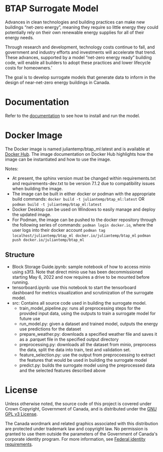 # BTAP Surrogate Model
Advances in clean technologies and building practices can make new buildings “net-zero energy”, meaning they require so little energy they could potentially rely on their own renewable energy supplies for all of their energy needs.

Through research and development, technology costs continue to fall, and government and industry efforts and investments will accelerate that trend. These advances, supported by a model “net-zero energy ready” building code, will enable all builders to adopt these practices and lower lifecycle costs for homeowners.’

The goal is to develop surrogate models that generate data to inform in the design of near-net-zero energy buildings in Canada.

# Documentation

Refer to the [documentation](docs/) to see how to install and run the model.

# Docker Image

The Docker image is named juliantemp/btap_ml:latest and is available at [Docker Hub](https://hub.docker.com/r/juliantemp/btap_ml). The image documentation on Docker Hub highlights how the image can be instantiated and how to use the image.

Notes:
- At present, the sphinx version must be changed within requirements.txt and requirements-dev.txt to be version 7.1.2 due to compatibility issues when building the image.
- The image can be built in either docker or podman with the appropriate build commands:
  `docker build -t juliantemp/btap_ml:latest`
  OR `podman build -t juliantemp/btap_ml:latest`
- Docker Desktop can be used on Windows to easily manage and deploy the updated image.
- For Podman, the image can be pushed to the docker repository through the following series of commands:
  `podman login docker.io`, where the user logs into their docker account
  `podman tag localhost/juliantemp/btap_ml docker.io/juliantemp/btap_ml`
  `podman push docker.io/juliantemp/btap_ml`

## Structure
- Block Storage Guide.ipynb: sample notebook of how to access minio using s3f3. Note that direct minio use has been decommissioned starting May 6, 2022 and now requires a drive to be mounted before running.
- tensorboard.ipynb: use this notebook to start the tensorboard dashboard for metrics visualization and scrutinization of the surrogate model.
- src: Contains all source code used in building the surrogate model.
    - train_model_pipeline.py: runs all preprocessing steps for the provided input data, using the outputs to train a surrogate model for future use
    - run_model.py: given a dataset and trained model, outputs the energy use predictions for the dataset
    - prepare_weather.py: downloads a specified weather file and saves it as a .parquet file in the specified output directory
    - preprocessing.py: downloads all the dataset from minio, preprocess the data, split the data into train, test and validation set.
    - feature_selection.py: use the output from preprocoessing to extract the features that would be used in building the surrogate model
    - predict.py: builds the surrogate model using the preprocessed data and the selected features described above

# License

Unless otherwise noted, the source code of this project is covered under Crown Copyright, Government of Canada, and is distributed under the [GNU GPL v3 License](LICENSE).

The Canada wordmark and related graphics associated with this distribution are protected under trademark law and copyright law. No permission is granted to use them outside the parameters of the Government of Canada's corporate identity program. For more information, see [Federal identity requirements](https://www.canada.ca/en/treasury-board-secretariat/topics/government-communications/federal-identity-requirements.html).
